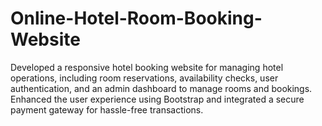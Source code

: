 # Online-Hotel-Room-Booking-Website
 Developed a responsive hotel booking  website for managing hotel operations,  including room reservations, availability  checks, user authentication, and an  admin dashboard to manage rooms and  bookings. Enhanced the user  experience using Bootstrap and  integrated a secure payment gateway  for hassle-free transactions.
